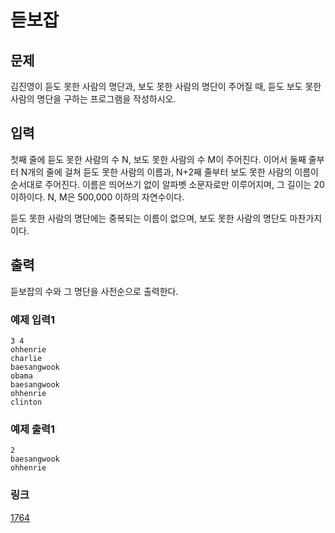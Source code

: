 # 듣보잡

## 문제

김진영이 듣도 못한 사람의 명단과, 보도 못한 사람의 명단이 주어질 때, 듣도 보도 못한 사람의 명단을 구하는 프로그램을 작성하시오.

## 입력

첫째 줄에 듣도 못한 사람의 수 N, 보도 못한 사람의 수 M이 주어진다. 이어서 둘째 줄부터 N개의 줄에 걸쳐 듣도 못한 사람의 이름과, N+2째 줄부터 보도 못한 사람의 이름이 순서대로 주어진다. 이름은 띄어쓰기 없이 알파벳 소문자로만 이루어지며, 그 길이는 20 이하이다. N, M은 500,000 이하의 자연수이다.


듣도 못한 사람의 명단에는 중복되는 이름이 없으며, 보도 못한 사람의 명단도 마찬가지이다.

## 출력

듣보잡의 수와 그 명단을 사전순으로 출력한다.

### 예제 입력1

```
3 4
ohhenrie
charlie
baesangwook
obama
baesangwook
ohhenrie
clinton
```

### 예제 출력1

```
2
baesangwook
ohhenrie
```

### 링크

<a href="https://www.acmicpc.net/problem/1764" target="_blank">1764</a>